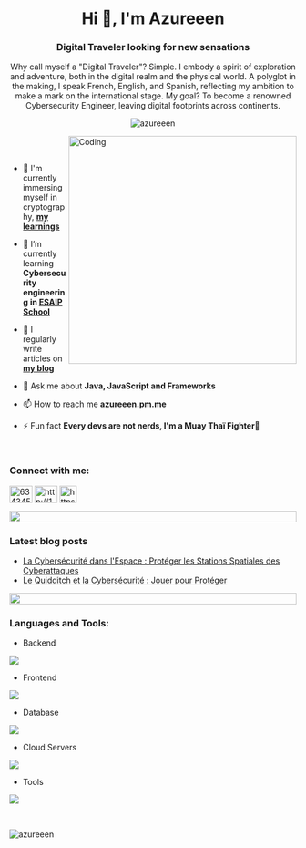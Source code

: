 <h1 align="center">Hi 👋, I'm Azureeen</h1>
<h3 align="center">Digital Traveler looking for new sensations</h3>

<p align="center">Why call myself a "Digital Traveler"? Simple. I embody a spirit of exploration and adventure, both in the digital realm and the physical world. A polyglot in the making, I speak French, English, and Spanish, reflecting my ambition to make a mark on the international stage. My goal? To become a renowned Cybersecurity Engineer, leaving digital footprints across continents.</p>

<p align="center"> <img src="https://komarev.com/ghpvc/?username=azureeen&label=Profile%20views&color=0e75b6&style=flat" alt="azureeen" /> </p>


<img align="right" alt="Coding" width="400" src="https://user-images.githubusercontent.com/74038190/229223263-cf2e4b07-2615-4f87-9c38-e37600f8381a.gif">
<br><br>

- 🔐 I'm currently immersing myself in cryptography, **[my learnings](https://azureeen.netlify.app/categories/)**

- 🌱 I’m currently learning **Cybersecurity engineering in [ESAIP School](https://www.esaip.org/formation/ingenieur-en-numerique/)**

- 📝 I regularly write articles on **[my blog](https://azureeen.netlify.app)**

- 💬 Ask me about **Java, JavaScript and Frameworks**

- 📫 How to reach me **azureeen.pm.me**

- ⚡ Fun fact **Every devs are not nerds, I'm a Muay Thaï Fighter🥊**

<br>
<h3 align="left">Connect with me:</h3>
<p align="left">
<a href="https://discord.gg/634345690171965460" target="blank"><img align="center" src="https://raw.githubusercontent.com/rahuldkjain/github-profile-readme-generator/master/src/images/icons/Social/discord.svg" alt="634345690171965460" height="30" width="40" /></a>
<a href="/http://127.0.0.1:4000/feed.xml" target="blank"><img align="center" src="https://raw.githubusercontent.com/rahuldkjain/github-profile-readme-generator/master/src/images/icons/Social/rss.svg" alt="http://127.0.0.1:4000/feed.xml" height="30" width="40" /></a>
<a href="https://tryhackme.com/p/Azureeen" target="blank"><img img align="center" src="https://user-images.githubusercontent.com/45005533/257011543-1a6292ab-165f-46e5-a675-2a1a6d3ea8a3.svg" alt="https://tryhackme.com/p/Azureeen" height="30" /></a>
</p>


<img src="https://i.imgur.com/dBaSKWF.gif" height="20" width="100%">

### Latest blog posts
<!-- BLOG-POST-LIST:START -->
- [La Cybersécurité dans l&#39;Espace : Protéger les Stations Spatiales des Cyberattaques](https://azureeen.github.io/posts/cybersecurite-et-espace/)
- [Le Quidditch et la Cybersécurité : Jouer pour Protéger](https://azureeen.github.io/posts/quidditch-cyber/)
<!-- BLOG-POST-LIST:END -->

<img src="https://i.imgur.com/dBaSKWF.gif" height="20" width="100%">

<h3 align="left">Languages and Tools:</h3>

- Backend
<p align="left">
  <a href="https://skillicons.dev">
    <img src="https://skillicons.dev/icons?i=php,java,spring,nodejs,py,django" />
  </a>
</p>

- Frontend
<p align="left">
  <a href="https://skillicons.dev">
    <img src="https://skillicons.dev/icons?i=js,react,vue,tailwind,bootstrap,sass" />
  </a>
</p>

- Database
<p align="left">
  <a href="https://skillicons.dev">
    <img src="https://skillicons.dev/icons?i=mongodb,mysql,postgresql,cassandra" />
  </a>
</p>

- Cloud Servers
<p align="left">
  <a href="https://skillicons.dev">
    <img src="https://skillicons.dev/icons?i=azure,firebase" />
  </a>
</p>

- Tools
<p align="left">
  <a href="https://skillicons.dev">
    <img src="https://skillicons.dev/icons?i=git,github,docker,figma,idea,vscode,postman,linux,androidstudio,matlab" />
  </a>
</p>

<br/>

<p><img align="left" src="https://github-readme-stats.vercel.app/api/top-langs?username=azureeen&show_icons=true&locale=en&layout=compact" alt="azureeen" /></p>

